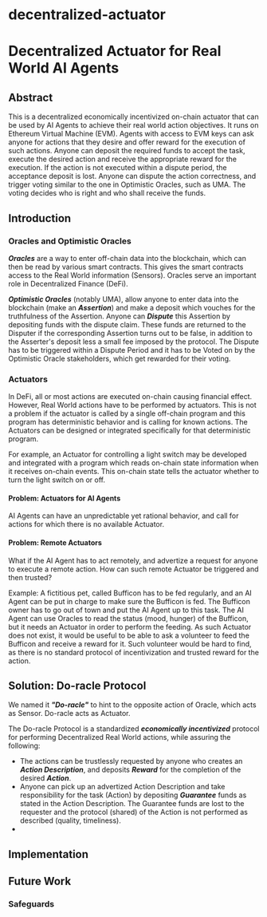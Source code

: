 # decentralized-actuator

# Decentralized Actuator for Real World AI Agents

## Abstract

This is a decentralized economically incentivized on-chain actuator that can be used by AI Agents to achieve their real world action objectives. It runs on Ethereum Virtual Machine (EVM). Agents with access to EVM keys can ask anyone for actions that they desire and offer reward for the execution of such actions. Anyone can deposit the required funds to accept the task, execute the desired action and receive the appropriate reward for the execution. If the action is not executed within a dispute period, the acceptance deposit is lost. Anyone can dispute the action correctness, and trigger voting similar to the one in Optimistic Oracles, such as UMA. The voting decides who is right and who shall receive the funds.

## Introduction

### Oracles and Optimistic Oracles

***Oracles*** are a way to enter off-chain data into the blockchain, which can then be read by various smart contracts. This gives the smart contracts access to the Real World information (Sensors). Oracles serve an important role in Decentralized Finance (DeFi).

***Optimistic Oracles*** (notably UMA), allow anyone to enter data into the blockchain (make an ***Assertion***) and make a deposit which vouches for the truthfulness of the Assertion. Anyone can ***Dispute*** this Assertion by depositing funds with the dispute claim. These funds are returned to the Disputer if the corresponding Assertion turns out to be false, in addition to the Asserter's deposit less a small fee imposed by the protocol. The Dispute has to be triggered within a Dispute Period and it has to be Voted on by the Optimistic Oracle stakeholders, which get rewarded for their voting.

### Actuators

In DeFi, all or most actions are executed on-chain causing financial effect. However, Real World actions have to be performed by actuators. This is not a problem if the actuator is called by a single off-chain program and this program has deterministic behavior and is calling for known actions. The Actuators can be designed or integrated specifically for that deterministic program.

For example, an Actuator for controlling a light switch may be developed and integrated with a program which reads on-chain state information when it receives on-chain events. This on-chain state tells the actuator whether to turn the light switch on or off.

#### Problem: Actuators for AI Agents

AI Agents can have an unpredictable yet rational behavior, and call for actions for which there is no available Actuator.

#### Problem: Remote Actuators

What if the AI Agent has to act remotely, and advertize a request for anyone to execute a remote action. How can such remote Actuator be triggered and then trusted?

Example: A fictitious pet, called Bufficon has to be fed regularly, and an AI Agent can be put in charge to make sure the Bufficon is fed. The Bufficon owner has to go out of town and put the AI Agent up to this task. The AI Agent can use Oracles to read the status (mood, hunger) of the Bufficon, but it needs an Actuator in order to perform the feeding. As such Actuator does not exist, it would be useful to be able to ask a volunteer to feed the Bufficon and receive a reward for it. Such volunteer would be hard to find, as there is no standard protocol of incentivization and trusted reward for the action.

## Solution: Do-racle Protocol

We named it ***"Do-racle"*** to hint to the opposite action of Oracle, which acts as Sensor. Do-racle acts as Actuator.

The Do-racle Protocol is a standardized ***economically incentivized*** protocol for performing Decentralized Real World actions, while assuring the following:
-  The actions can be trustlessly requested by anyone who creates an ***Action Description***, and deposits ***Reward*** for the completion of the desired ***Action***.
- Anyone can pick up an advertized Action Description and take responsibility for the task (Action) by depositing ***Guarantee*** funds as stated in the Action Description. The Guarantee funds are lost to the requester and the protocol (shared) of the Action is not performed as described (quality, timeliness).
- 

## Implementation

## Future Work

### Safeguards

